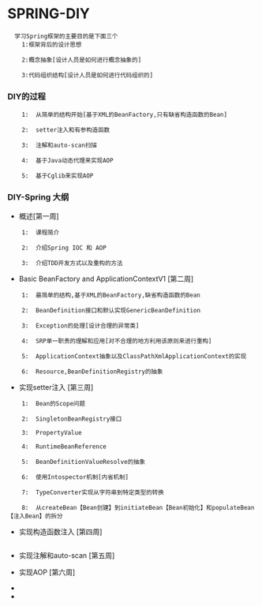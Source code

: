 #           SPRING-DIY
```
  学习Spring框架的主要目的是下面三个
    1:框架背后的设计思想

    2:概念抽象[设计人员是如何进行概念抽象的]

    3:代码组织结构[设计人员是如何进行代码组织的]
```

### DIY的过程

```
    1:  从简单的结构开始[基于XML的BeanFactory,只有缺省构造函数的Bean]

    2:  setter注入和有参构造函数

    3:  注解和auto-scan扫描

    4:  基于Java动态代理来实现AOP

    5:  基于Cglib来实现AOP
```

### DIY-Spring 大纲

* 概述[第一周]

```
    1:  课程简介

    2:  介绍Spring IOC 和 AOP

    3:  介绍TDD开发方式以及重构的方法
```

* Basic BeanFactory and ApplicationContextV1 [第二周]

```
    1:  最简单的结构,基于XML的BeanFactory,缺省构造函数的Bean

    2:  BeanDefinition接口和默认实现GenericBeanDefinition

    3:  Exception的处理[设计合理的异常类]

    4:  SRP单一职责的理解和应用[对不合理的地方利用该原则来进行重构]

    5:  ApplicationContext抽象以及ClassPathXmlApplicationContext的实现

    6:  Resource,BeanDefinitionRegistry的抽象
```

* 实现setter注入 [第三周]

```
    1:  Bean的Scope问题

    2:  SingletonBeanRegistry接口

    3:  PropertyValue

    4:  RuntimeBeanReference

    5:  BeanDefinitionValueResolve的抽象

    6:  使用Intospector机制[内省机制]

    7:  TypeConverter实现从字符串到特定类型的转换

    8:  从createBean【Bean创建】到initiateBean【Bean初始化】和populateBean【注入Bean】的拆分

```

* 实现构造函数注入 [第四周]

```

```

* 实现注解和auto-scan [第五周]

* 实现AOP [第六周]
*
*
























